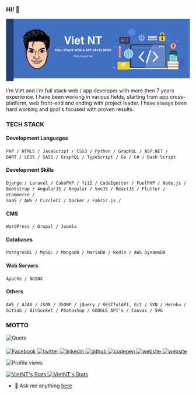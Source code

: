 ### Hi! 👋
![I am full stack web & app developer](./banner.png)

I'm Viet and i'm full stack web / app developer with more then 7 years experience. I have been working in various fields, starting from app cross-platform, web front-end and ending with project leader. I have always been hard working and goal's focused with proven results.

### TECH STACK

#### Development Languages
    PHP / HTML5 / JavaScript / CSS3 / Python / GraphQL / ASP.NET / 
    DART / LESS / SASS / GraphQL / TypeScript / Go / C# / Bash Script

#### Development Skills
    Django / Laravel / CakePHP / Yii2 / CodeIgniter / FuelPHP / Node.js / 
    Bootstrap / AngularJS / Angular / VueJS / ReactJS / Flutter / eCommerce / 
    SaaS / AWS / CircleCI / Docker / Fabric.js / 

#### CMS
    WordPress / Drupal / Joomla

#### Databases
    PostgreSQL / MySQL / MongoDB / MariaDB / Redis / AWS DynamoDB

#### Web Servers
    Apache / NGINX

#### Others
    AWS / AJAX / JSON / JSONP / jQuery / RESTfulAPI, Git / SVN / Heroku / 
    Gitlab / Bitbucket / Photoshop / GOOGLE API's / Canvas / SVG

### MOTTO
![Quote](https://github-readme-quotes.herokuapp.com/quote)

####  

<a href="https://www.facebook.com/RubyPhantom" target="_blank"><img src="https://raw.githubusercontent.com/arturssmirnovs/arturssmirnovs/master/fb.png" alt="Facebook" width="30"></a>
<a href="https://twitter.com/httv_hut" target="_blank">
    <img src='https://cdn.jsdelivr.net/npm/simple-icons@3.0.1/icons/twitter.svg' alt='twitter' height='30'>
</a>
<a href="https://www.linkedin.com/in/httvhutceoscop/" target="_blank">
    <img src='https://cdn.jsdelivr.net/npm/simple-icons@3.0.1/icons/linkedin.svg' alt='linkedin' height='30'>
</a>
<a href="https://github.com/httvhutceoscop" target="_blank">
    <img src='https://cdn.jsdelivr.net/npm/simple-icons@3.0.1/icons/github.svg' alt='github' height='30'>
</a>
<a href="https://codepen.io/httvhutceoscop" target="_blank">
    <img src='https://cdn.jsdelivr.net/npm/simple-icons@3.0.1/icons/codepen.svg' alt='codepen' height='30'>
</a>
<a href="https://kysuit.net/" target="_blank">
    <img src='https://cdn.jsdelivr.net/npm/simple-icons@3.0.1/icons/icloud.svg' alt='website' height='30'>
</a>
<a href="https://www.upwork.com/freelancers/~01384b3e595986a99d" target="_blank">
    <img src='https://cdn.jsdelivr.net/npm/simple-icons@3.0.1/icons/upwork.svg' alt='website' height='30'>
</a>

![Profile views](https://gpvc.arturio.dev/httvhutceoscop)  

<a href="https://kysuit.net">
  <img align="center" src="https://github-readme-stats.vercel.app/api/top-langs/?username=httvhutceoscop&layout=compact&bg_color=0,232526,414345&icon_color=ffffff&title_color=ffffff&text_color=ffffff&line_height=30&v=5" alt="VietNT's Stats" />
</a>
<a href="https://kysuit.net">
  <img align="center" src="https://github-readme-stats.anuraghazra1.vercel.app/api?username=httvhutceoscop&custom_title=My Github Stats&show_icons=true&bg_color=0,232526,414345&icon_color=82FF99&title_color=ffffff&text_color=ffffff&line_height=20.5&v=5&count_private=true" alt="VietNT's Stats" />
</a>
  
- 💬 Ask me anything [here](https://github.com/httvhutceoscop/httvhutceoscop/issues)
